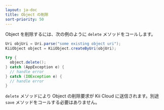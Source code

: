 ```yaml
---
layout: ja-doc
title: Object の削除
sort-priority: 50
---
```

Object を削除するには、次の例のように `delete` メソッドをコールします。

```java
Uri objUri = Uri.parse("some existing object uri");
KiiObject object = KiiObject.createByUri(objUri);

try {
  object.delete();
} catch (AppException e) {
  // handle error
} catch (IOException e) {
  // handle error
}
```

`delete` メソッドにより Object の削除要求が Kii Cloud に送信されます。別途 `save` メソッドをコールする必要はありません。



